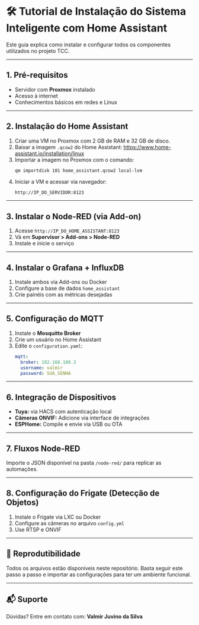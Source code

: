 # 🛠️ Tutorial de Instalação do Sistema Inteligente com Home Assistant

Este guia explica como instalar e configurar todos os componentes utilizados no projeto TCC.

---

## 1. Pré-requisitos

- Servidor com **Proxmox** instalado
- Acesso à internet
- Conhecimentos básicos em redes e Linux

---

## 2. Instalação do Home Assistant

1. Criar uma VM no Proxmox com 2 GB de RAM e 32 GB de disco.
2. Baixar a imagem `.qcow2` do Home Assistant: https://www.home-assistant.io/installation/linux
3. Importar a imagem no Proxmox com o comando:
   ```bash
   qm importdisk 101 home_assistant.qcow2 local-lvm
   ```
4. Iniciar a VM e acessar via navegador:
   ```
   http://IP_DO_SERVIDOR:8123
   ```

---

## 3. Instalar o Node-RED (via Add-on)

1. Acesse `http://IP_DO_HOME_ASSISTANT:8123`
2. Vá em **Supervisor > Add-ons > Node-RED**
3. Instale e inicie o serviço

---

## 4. Instalar o Grafana + InfluxDB

1. Instale ambos via Add-ons ou Docker
2. Configure a base de dados `home_assistant`
3. Crie painéis com as métricas desejadas

---

## 5. Configuração do MQTT

1. Instale o **Mosquitto Broker**
2. Crie um usuário no Home Assistant
3. Edite o `configuration.yaml`:
   ```yaml
   mqtt:
     broker: 192.168.100.3
     username: valmir
     password: SUA_SENHA
   ```

---

## 6. Integração de Dispositivos

- **Tuya:** via HACS com autenticação local
- **Câmeras ONVIF:** Adicione via interface de integrações
- **ESPHome:** Compile e envie via USB ou OTA

---

## 7. Fluxos Node-RED

Importe o JSON disponível na pasta `/node-red/` para replicar as automações.

---

## 8. Configuração do Frigate (Detecção de Objetos)

1. Instale o Frigate via LXC ou Docker
2. Configure as câmeras no arquivo `config.yml`
3. Use RTSP e ONVIF

---

## 🔁 Reprodutibilidade

Todos os arquivos estão disponíveis neste repositório. Basta seguir este passo a passo e importar as configurações para ter um ambiente funcional.

---

## 📬 Suporte

Dúvidas? Entre em contato com:
**Valmir Juvino da Silva**
